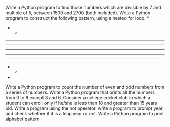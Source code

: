 Write a Python program to find those numbers which are divisible by 7 and multiple of 5, between 1500 and 2700 (both included).
Write a Python program to construct the following pattern, using a nested for loop.
*
* *
* * *
* * * *
* * * * *
* * * *
* * *
* *
*

Write a Python program to count the number of even and odd numbers from a series of numbers.
Write a Python program that prints all the numbers from 0 to 6 except 3 and 6.
Consider a college cricket club in which a student can enroll only if he/she is less than 18 and greater than 15 years old.
Write a program using the not operator. 
write a program to prompt year and check whether if it is a leap year or not.
Write a Python program to print alphabet pattern  